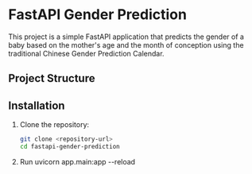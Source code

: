 # FastAPI Gender Prediction

This project is a simple FastAPI application that predicts the gender of a baby based on the mother's age and the month of conception using the traditional Chinese Gender Prediction Calendar.

## Project Structure

## Installation

1. Clone the repository:

   ```bash
   git clone <repository-url>
   cd fastapi-gender-prediction

   ```

2. Run
   uvicorn app.main:app --reload
